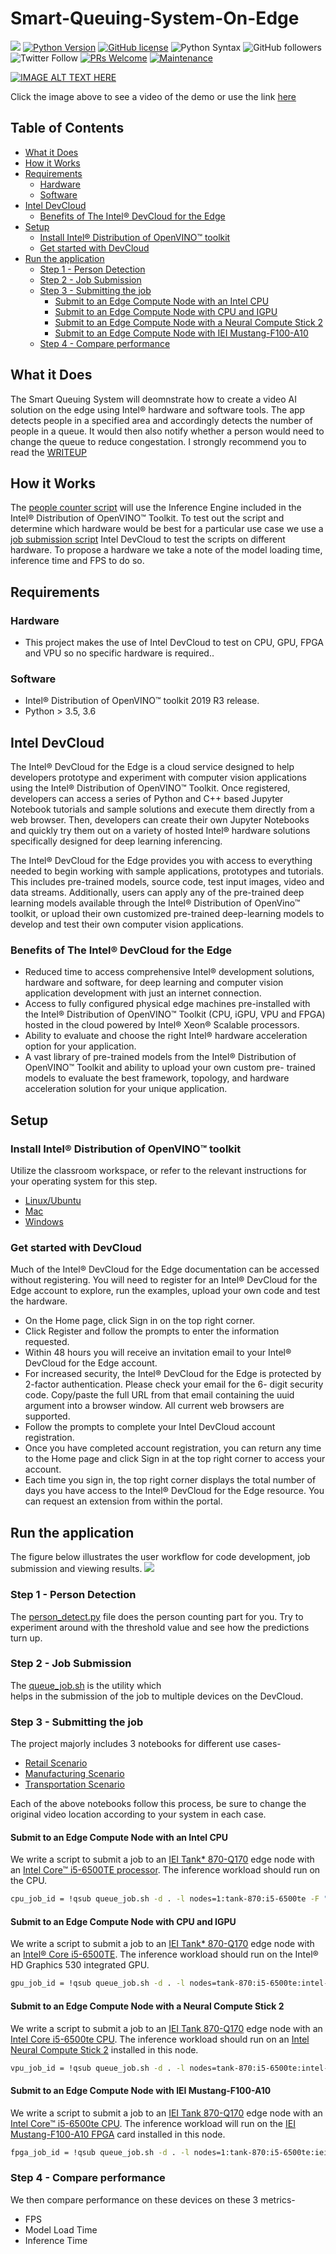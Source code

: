# Smart-Queuing-System-On-Edge

[![](https://img.shields.io/badge/Rishit-Dagli-brightgreen.svg?colorB=00ff00)](https://www.rishit.tech)
[![Python Version](https://img.shields.io/badge/Python-3.5|3.6-blue.svg)](https://shields.io/)
[![GitHub license](https://img.shields.io/github/license/Rishit-dagli/Smart-Queuing-System-On-Edge)](https://github.com/Rishit-dagli/Smart-Queuing-System-On-Edge/blob/master/LICENSE)
![Python Syntax](https://github.com/Rishit-dagli/Smart-Queuing-System-On-Edge/workflows/Python%20Syntax/badge.svg)
![GitHub followers](https://img.shields.io/github/followers/Rishit-dagli?style=social)
![Twitter Follow](https://img.shields.io/twitter/follow/rishit_dagli?style=social)
[![PRs Welcome](https://img.shields.io/badge/PRs-welcome-brightgreen.svg?style=flat-square)](http://makeapullrequest.com)
[![Maintenance](https://img.shields.io/badge/Maintained%3F-yes-green.svg)](https://GitHub.com/Naereen/StrapDown.js/graphs/commit-activity)

[![IMAGE ALT TEXT HERE](https://github.com/Rishit-dagli/Smart-Queuing-System-On-Edge/blob/master/images/reatil_cover.JPG)](https://www.youtube.com/watch?v=W-DWBYhrwj0)

Click the image above to see a video of the demo or use the link [here](https://www.youtube.com/watch?v=W-DWBYhrwj0)

## Table of Contents

- [What it Does](#what-it-does)
- [How it Works](#how-it-works)
- [Requirements](#requirements)
  * [Hardware](#hardware)
  * [Software](#software)
- [Intel DevCloud](#intel-devcloud)
  * [Benefits of The Intel® DevCloud for the Edge](#benefits-of-the-intel--devcloud-for-the-edge)
- [Setup](#setup)
  * [Install Intel® Distribution of OpenVINO™ toolkit](#install-intel--distribution-of-openvino--toolkit)
  * [Get started with DevCloud](#get-started-with-devcloud)
- [Run the application](#run-the-application)
  * [Step 1 - Person Detection](#step-1---person-detection)
  * [Step 2 - Job Submission](#step-2---job-submission)
  * [Step 3 - Submitting the job](#step-3---submitting-the-job)
    + [Submit to an Edge Compute Node with an Intel CPU](#submit-to-an-edge-compute-node-with-an-intel-cpu)
    + [Submit to an Edge Compute Node with CPU and IGPU](#submit-to-an-edge-compute-node-with-cpu-and-igpu)
    + [Submit to an Edge Compute Node with a Neural Compute Stick 2](#submit-to-an-edge-compute-node-with-a-neural-compute-stick-2)
    + [Submit to an Edge Compute Node with IEI Mustang-F100-A10](#submit-to-an-edge-compute-node-with-iei-mustang-f100-a10)
  * [Step 4 - Compare performance](#step-4---compare-performance)

## What it Does

The Smart Queuing System will deomnstrate how to create a video AI solution on the edge using Intel® hardware and software tools. The app
detects people in a specified area and accordingly detects the number of people in a queue. It would then also notify whether a person
would need to change the queue to reduce congestation. I strongly recommend you to read the 
[WRITEUP](https://github.com/Rishit-dagli/Smart-Queuing-System-On-Edge/blob/master/WRITEUP_Choosing_the_right_hardware.pdf)

## How it Works

The [people counter script](https://github.com/Rishit-dagli/Smart-Queuing-System-On-Edge/blob/master/person_detect.py) 
will use the Inference Engine included in the Intel® Distribution of OpenVINO™ Toolkit. To test out the script and determine which 
hardware would be best for a particular use case we use a 
[job submission script](https://github.com/Rishit-dagli/Smart-Queuing-System-On-Edge/blob/master/queue_job.sh) 
Intel DevCloud to test the scripts on different hardware. To propose a hardware we take a note of the model loading time, inference time 
and FPS to do so.

## Requirements

### Hardware

* This project makes the use of Intel DevCloud to test on CPU, GPU, FPGA and VPU so no specific hardware is required..

### Software

* Intel® Distribution of OpenVINO™ toolkit 2019 R3 release.
* Python > 3.5, 3.6

## Intel DevCloud

The Intel® DevCloud for the Edge is a cloud service designed to help developers prototype and experiment with computer vision 
applications using the Intel® Distribution of OpenVINO™ Toolkit. Once registered, developers can access a series of Python and C++ based 
Jupyter Notebook tutorials and sample solutions and execute them directly from a web browser. Then, developers can create their own 
Jupyter Notebooks and quickly try them out on a variety of hosted Intel® hardware solutions specifically designed for deep learning 
inferencing.

The Intel® DevCloud for the Edge provides you with access to everything needed to begin working with sample applications, prototypes and 
tutorials. This includes pre-trained models, source code, test input images, video and data streams. Additionally, users can apply any 
of the pre-trained deep learning models available through the Intel® Distribution of OpenVino™ toolkit, or upload their own customized 
pre-trained deep-learning models to develop and test their own computer vision applications.

### Benefits of The Intel® DevCloud for the Edge

* Reduced time to access comprehensive Intel® development solutions, hardware and software, for deep learning and computer vision
application development with just an internet connection.
* Access to fully configured physical edge machines pre-installed with the Intel® Distribution of OpenVINO™ Toolkit (CPU, iGPU, VPU and
FPGA) hosted in the cloud powered by Intel® Xeon® Scalable processors.
* Ability to evaluate and choose the right Intel® hardware acceleration option for your application.
* A vast library of pre-trained models from the Intel® Distribution of OpenVINO™ Toolkit and ability to upload your own custom pre-
trained models to evaluate the best framework, topology, and hardware acceleration solution for your unique application.

## Setup

### Install Intel® Distribution of OpenVINO™ toolkit

Utilize the classroom workspace, or refer to the relevant instructions for your operating system for this step.

- [Linux/Ubuntu](./linux-setup.md)
- [Mac](./mac-setup.md)
- [Windows](./windows-setup.md)

### Get started with DevCloud

Much of the Intel® DevCloud for the Edge documentation can be accessed without registering. You will need to register for an Intel®
DevCloud for the Edge account to explore, run the examples, upload your own code and test the hardware.

* On the Home page, click Sign in on the top right corner.
* Click Register and follow the prompts to enter the information requested.
* Within 48 hours you will receive an invitation email to your Intel® DevCloud for the Edge account.
* For increased security, the Intel® DevCloud for the Edge is protected by 2-factor authentication. Please check your email for the 6-
digit security code. Copy/paste the full URL from that email containing the uuid argument into a browser window. All current web 
browsers are supported.
* Follow the prompts to complete your Intel DevCloud account registration.
* Once you have completed account registration, you can return any time to the Home page and click Sign in at the top right corner to 
access your account.
* Each time you sign in, the top right corner displays the total number of days you have access to the Intel® DevCloud for the Edge 
resource. You can request an extension from within the portal.

## Run the application

The figure below illustrates the user workflow for code development, job submission and viewing results.
![](https://github.com/Rishit-dagli/Smart-Queuing-System-On-Edge/blob/master/images/How-DevCloud-works.svg)

### Step 1 - Person Detection

The [person_detect.py](https://github.com/Rishit-dagli/Smart-Queuing-System-On-Edge/blob/master/person_detect.py) file does the person
counting part for you. Try to experiment around with the threshold value and see how the predictions turn up.

### Step 2 - Job Submission

The [queue_job.sh](https://github.com/Rishit-dagli/Smart-Queuing-System-On-Edge/blob/master/queue_job.sh) is the utility which  
helps in the submission of the job to multiple devices on the DevCloud.

### Step 3 - Submitting the job

The project majorly includes 3 notebooks for different use cases-

* [Retail Scenario](https://github.com/Rishit-dagli/Smart-Queuing-System-On-Edge/blob/master/Retail_Scenario.ipynb)
* [Manufacturing Scenario](https://github.com/Rishit-dagli/Smart-Queuing-System-On-Edge/blob/master/Manufacturing_Scenario.ipynb)
* [Transportation Scenario](https://github.com/Rishit-dagli/Smart-Queuing-System-On-Edge/blob/master/Transportation_Scenario.ipynb)

Each of the above notebooks follow this process, be sure to change the original video location according to your system in each case.

#### Submit to an Edge Compute Node with an Intel CPU

We write a script to submit a job to an 
[IEI Tank* 870-Q170](https://software.intel.com/en-us/iot/hardware/iei-tank-dev-kit-core) edge node with an [Intel Core™ i5-6500TE processor](https://ark.intel.com/products/88186/Intel-Core-i5-6500TE-Processor-6M-Cache-up-to-3-30-GHz-). 
The inference workload should run on the CPU.

```sh
cpu_job_id = !qsub queue_job.sh -d . -l nodes=1:tank-870:i5-6500te -F "[model_path] CPU [original_video_path] /data/queue_param/manufacturing.npy [output_path] 2" -N store_core
```

#### Submit to an Edge Compute Node with CPU and IGPU

We write a script to submit a job to an [IEI Tank* 870-Q170](https://software.intel.com/en-us/iot/hardware/iei-tank-dev-kit-core) edge
node with an [Intel® Core i5-6500TE](https://ark.intel.com/products/88186/Intel-Core-i5-6500TE-Processor-6M-Cache-up-to-3-30-GHz-). The
inference workload should run on the Intel® HD Graphics 530 integrated GPU.

```sh
gpu_job_id = !qsub queue_job.sh -d . -l nodes=tank-870:i5-6500te:intel-hd-530 -F "[model_path] GPU [original_video_path] /data/queue_param/manufacturing.npy [output_path] 2" -N store_core
```

#### Submit to an Edge Compute Node with a Neural Compute Stick 2

We write a script to submit a job to an [IEI Tank 870-Q170](https://software.intel.com/en-us/iot/hardware/iei-tank-dev-kit-core) edge
node with an [Intel Core i5-6500te CPU](https://ark.intel.com/products/88186/Intel-Core-i5-6500TE-Processor-6M-Cache-up-to-3-30-GHz-).
The inference workload should run on an [Intel Neural Compute Stick 2](https://software.intel.com/en-us/neural-compute-stick) installed 
in this node.

```sh
vpu_job_id = !qsub queue_job.sh -d . -l nodes=tank-870:i5-6500te:intel-ncs2 -F "[model_path] MYRIAD [original_video_path] /data/queue_param/manufacturing.npy [output_path] 2" -N store_core
```

#### Submit to an Edge Compute Node with IEI Mustang-F100-A10

We write a script to submit a job to an [IEI Tank 870-Q170](https://software.intel.com/en-us/iot/hardware/iei-tank-dev-kit-core) edge
node with an [Intel Core™ i5-6500te CPU](https://ark.intel.com/products/88186/Intel-Core-i5-6500TE-Processor-6M-Cache-up-to-3-30-GHz-).
The inference workload will run on the [IEI Mustang-F100-A10 FPGA](https://www.ieiworld.com/mustang-f100/en/) card installed in this 
node.

```sh
fpga_job_id = !qsub queue_job.sh -d . -l nodes=1:tank-870:i5-6500te:iei-mustang-f100-a10 -F "[model_path] HETERO:FPGA,CPU [original_video_path] /data/queue_param/manufacturing.npy [output_path] 2" -N store_core
```

### Step 4 - Compare performance

We then compare performance on these devices on these 3 metrics-

* FPS
* Model Load Time
* Inference Time
